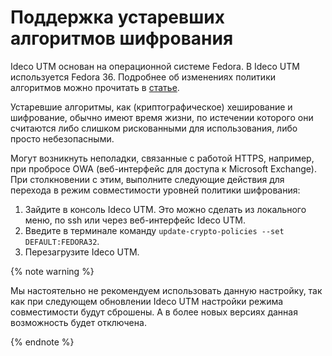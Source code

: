 # Поддержка устаревших алгоритмов шифрования

Ideco UTM основан на операционной системе Fedora. В Ideco UTM используется Fedora 36. Подробнее об изменениях политики алгоритмов можно прочитать в [статье](https://fedoraproject.org/wiki/Changes).

Устаревшие алгоритмы, как (криптографическое) хеширование и шифрование, обычно имеют время жизни, по истечении которого они считаются либо слишком рискованными для использования, либо просто небезопасными.

Могут возникнуть неполадки, связанные с работой HTTPS, например, при пробросе OWA (веб-интерфейс для доступа к Microsoft Exchange). При столкновении с этим, выполните следующие действия для перехода в режим совместимости уровней политики шифрования:

1. Зайдите в консоль Ideco UTM. Это можно сделать из локального меню, по ssh или через веб-интерфейс Ideco UTM.
2. Введите в терминале команду `update-crypto-policies --set DEFAULT:FEDORA32`.
3. Перезагрузите Ideco UTM.

{% note warning %}

Мы настоятельно не рекомендуем использовать данную настройку, так как при следующем обновлении Ideco UTM настройки режима совместимости будут сброшены. А в более новых версиях данная возможность будет отключена.

{% endnote %}

